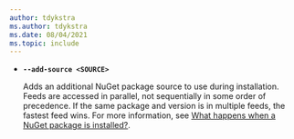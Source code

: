 ```yaml
---
author: tdykstra
ms.author: tdykstra
ms.date: 08/04/2021
ms.topic: include
---
```

- **`--add-source <SOURCE>`**

  Adds an additional NuGet package source to use during installation. Feeds are accessed in parallel, not sequentially in some order of precedence. If the same package and version is in multiple feeds, the fastest feed wins. For more information, see [What happens when a NuGet package is installed?](/nuget/concepts/package-installation-process).
